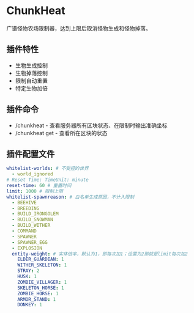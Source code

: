 # ChunkHeat
广谱怪物农场限制器，达到上限后取消怪物生成和怪物掉落。

## 插件特性
* 生物生成控制
* 生物掉落控制
* 限制自动重置
* 特定生物加倍

## 插件命令
* /chunkheat - 查看服务器所有区块状态、在限制时输出准确坐标
* /chunkheat get - 查看所在区块的状态

## 插件配置文件
```yaml
whitelist-worlds: # 不受控的世界
  - world_ignored
# Reset Time: TimeUnit: minute
reset-time: 60 # 重置时间
limit: 1000 # 限制上限
whitelist-spawnreason: # 白名单生成原因，不计入限制
  - BEEHIVE
  - BREEDING
  - BUILD_IRONGOLEM
  - BUILD_SNOWMAN
  - BUILD_WITHER
  - COMMAND
  - SPAWNER
  - SPAWNER_EGG
  - EXPLOSION
  entity-weight: # 实体倍率，默认为1，即每次加1；设置为2那就是limit每次加2
    ELDER_GUARDIAN: 1
    WITHER_SKELETON: 1
    STRAY: 2
    HUSK: 1
    ZOMBIE_VILLAGER: 1
    SKELETON_HORSE: 1
    ZOMBIE_HORSE: 1
    ARMOR_STAND: 1
    DONKEY: 1
  ```
